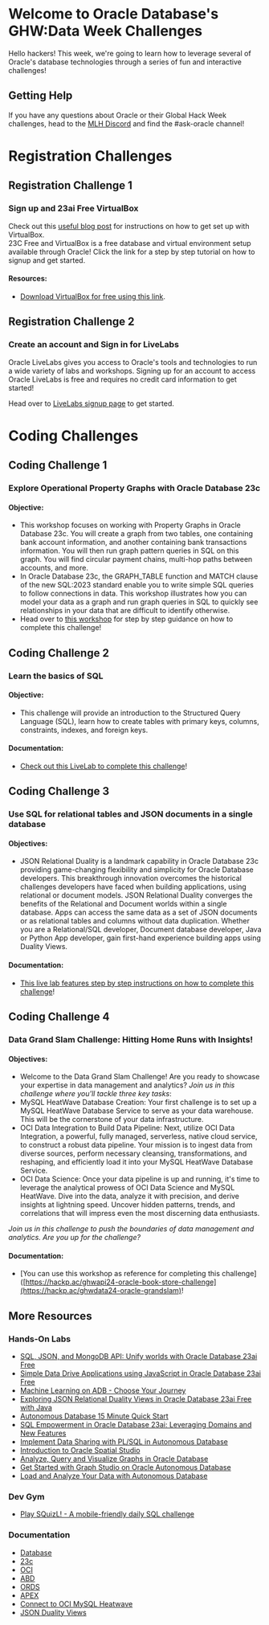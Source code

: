 # Welcome to Oracle Database's GHW:Data Week Challenges

Hello hackers!  This week, we're going to learn how to leverage several of Oracle's database technologies through a series of fun and interactive challenges! 

## Getting Help 

If you have any questions about Oracle or their Global Hack Week challenges, head to the [MLH Discord](https://discord.mlh.io/) and find the #ask-oracle channel!

# Registration Challenges

## Registration Challenge 1 
### Sign up and 23ai Free VirtualBox 

Check out this [useful blog post](https://hackp.ac/ghwdata24-oracle-registration) for instructions on how to get set up with VirtualBox. 
<br>
23C Free and VirtualBox is a free database and virtual environment setup available through Oracle! Click the link for a step by step tutorial on how to signup and get started. 
#### Resources:
* [Download VirtualBox for free using this link](https://hackp.ac/ghwdata24-oracle-virtualbox).

## Registration Challenge 2
### Create an account and Sign in for LiveLabs 

Oracle LiveLabs gives you access to Oracle's tools and technologies to run a wide variety of labs and workshops. Signing up for an account to access Oracle LiveLabs is free and requires no credit card information to get started! 

Head over to [LiveLabs signup page](https://hackp.ac/ghwdata24-oracle-livelabs) to get started. 
<br>

# Coding Challenges

## Coding Challenge 1 
### Explore Operational Property Graphs with Oracle Database 23c
#### Objective: 
* This workshop focuses on working with Property Graphs in Oracle Database 23c. You will create a graph from two tables, one containing bank account information, and another containing bank transactions information. You will then run graph pattern queries in SQL on this graph. You will find circular payment chains, multi-hop paths between accounts, and more.
* In Oracle Database 23c, the GRAPH_TABLE function and MATCH clause of the new SQL:2023 standard enable you to write simple SQL queries to follow connections in data. This workshop illustrates how you can model your data as a graph and run graph queries in SQL to quickly see relationships in your data that are difficult to identify otherwise.
* Head over to [this workshop](https://hackp.ac/ghwdata24-oracle-OPG) for step by step guidance on how to complete this challenge! 

## Coding Challenge 2 
### Learn the basics of SQL
#### Objective: 
* This challenge will provide an introduction to the Structured Query Language (SQL), learn how to create tables with primary keys, columns, constraints, indexes, and foreign keys.

#### Documentation:
* [Check out this LiveLab to complete this challenge](https://hackp.ac/ghwdata24-oracle-SQLbasics)!

## Coding Challenge 3 
### Use SQL for relational tables and JSON documents in a single database
#### Objectives: 
* JSON Relational Duality is a landmark capability in Oracle Database 23c providing game-changing flexibility and simplicity for Oracle Database developers. This breakthrough innovation overcomes the historical challenges developers have faced when building applications, using relational or document models. JSON Relational Duality converges the benefits of the Relational and Document worlds within a single database. Apps can access the same data as a set of JSON documents or as relational tables and columns without data duplication. Whether you are a Relational/SQL developer, Document database developer, Java or Python App developer, gain first-hand experience building apps using Duality Views.

#### Documentation:
* [This live lab features step by step instructions on how to complete this challenge](https://hackp.ac/ghwdata24-oracle-SQLJSON)!

## Coding Challenge 4 
### Data Grand Slam Challenge: Hitting Home Runs with Insights!
#### Objectives: 
* Welcome to the Data Grand Slam Challenge! Are you ready to showcase your expertise in data management and analytics? _Join us in this challenge where you'll tackle three key tasks_:
 * MySQL HeatWave Database Creation: Your first challenge is to set up a MySQL HeatWave Database Service to serve as your data warehouse. This will be the cornerstone of your data infrastructure.
 * OCI Data Integration to Build Data Pipeline: Next, utilize OCI Data Integration, a powerful, fully managed, serverless, native cloud service, to construct a robust data pipeline. Your mission is to ingest data from diverse sources, perform necessary cleansing, transformations, and reshaping, and efficiently load it into your MySQL HeatWave Database Service.
 * OCI Data Science: Once your data pipeline is up and running, it's time to leverage the analytical prowess of OCI Data Science and MySQL HeatWave. Dive into the data, analyze it with precision, and derive insights at lightning speed. Uncover hidden patterns, trends, and correlations that will impress even the most discerning data enthusiasts.

_Join us in this challenge to push the boundaries of data management and analytics. Are you up for the challenge?_

#### Documentation:
* [You can use this workshop as reference for completing this challenge]([https://hackp.ac/ghwapi24-oracle-book-store-challenge](https://hackp.ac/ghwdata24-oracle-grandslam)!

## More Resources
### Hands-On Labs
* [SQL, JSON, and MongoDB API: Unify worlds with Oracle Database 23ai Free](https://hackp.ac/ghwdata24-oracle-sqljsonmongo)
* [Simple Data Drive Applications using JavaScript in Oracle Database 23ai Free](https://hackp.ac/ghwdata24-oracle-JavaScriptDB23)
* [Machine Learning on ADB - Choose Your Journey](https://hackp.ac/ghwdata24-oracle-MLADB)
* [Exploring JSON Relational Duality Views in Oracle Database 23ai Free with Java](https://hackp.ac/ghwdata24-oracle-FreeWithJava)
* [Autonomous Database 15 Minute Quick Start](https://hackp.ac/ghwdata24-oracle-ADBQuickstart)
* [SQL Empowerment in Oracle Database 23ai: Leveraging Domains and New Features](https://hackp.ac/ghwdata24-oracle-SQLEmpowerment)
* [Implement Data Sharing with PL/SQL in Autonomous Database](https://hackp.ac/ghwdata24-oracle-PLSQLADB)
* [Introduction to Oracle Spatial Studio](https://hackp.ac/ghwdata24-oracle-IntroSpatialStudio)
* [Analyze, Query and Visualize Graphs in Oracle Database](https://hackp.ac/ghwdata24-oracle-AnalyzeQueryVisualize)
* [Get Started with Graph Studio on Oracle Autonomous Database](https://hackp.ac/ghwdata24-oracle-GraphStudioGetStarted)
* [Load and Analyze Your Data with Autonomous Database](https://hackp.ac/ghwdata24-oracle-LoadAnalyzeADB)
  
### Dev Gym 
* [Play SQuizL! - A mobile-friendly daily SQL challenge](https://hackp.ac/ghwdata24-oracle-SQLQuiz)

### Documentation
* [Database](https://hackp.ac/ghwdata24-oracle-docs-database)
* [23c](https://hackp.ac/ghwdata24-oracle-docs-23c)
* [OCI](https://hackp.ac/ghwdata24-oracle-docs-OCI)
* [ABD](https://hackp.ac/ghwdata24-oracle-docs-ABD)
* [ORDS](https://hackp.ac/ghwdata24-oracle-docs-ORDS)
* [APEX](https://hackp.ac/ghwdata24-oracle-docs-APEX)
* [Connect to OCI MySQL Heatwave](https://hackp.ac/ghwdata24-oracle-docs-heatwave)
* [JSON Duality Views](https://hackp.ac/ghwdata24-oracle-docs-JSONDualityViews) 

